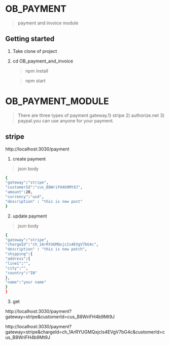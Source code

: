 # OB_PAYMENT

> payment and invoice module


## Getting started

1. Take clone of project

2. cd OB_payment_and_invoice

    > npm install
    
    > npm start


# OB_PAYMENT_MODULE

> There are three types of payment gateway.1) stripe 2) authorize.net 3) paypal.you can use anyone for your payment.


## stripe


http://localhost:3030/payment
 

1. create payment

> json body

```sh
{
"gateway":"stripe",
"customerId":"cus_B8WriFH4b9Mt9J",
"amount":20,
"currency":"usd",
"description" : "this is new post"
}
```

2. update payment

>  json body

```sh
{
"gateway":"stripe",
"chargeId":"ch_1ArRYUGMQxjcIs4EVgV7bG4c",
"description" : "this is new patch",
"shipping":{
"address":{
"line1":"",
"city":"",
"country":"IN"
},
"name":"your name"
}
}
```

3. get

http://localhost:3030/payment?gateway=stripe&customerId=cus_B8WriFH4b9Mt9J

http://localhost:3030/payment?gateway=stripe&chargeId=ch_1ArRYUGMQxjcIs4EVgV7bG4c&customerId=cus_B8WriFH4b9Mt9J



